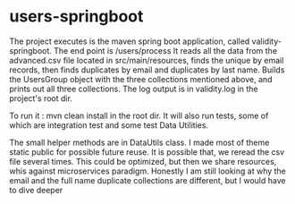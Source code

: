 # users-springboot

The project executes is the maven spring boot application, called validity-springboot.
The end point is /users/process
It reads all the data from the advanced.csv file located in src/main/resources, finds the unique by email records, then finds duplicates by email and duplicates by last name.
Builds the UsersGroup object with the three collections mentioned above, and prints out all three collections.
The log output is in validity.log in the project's root dir.

To   run it : mvn clean install in the root dir. It will also run tests, some of which are integration test and some test Data Utilities.

The small helper methods are in DataUtils class. I made most of theme static public for possible future reuse.
It is possible that, we reread the csv file several times. This could be optimized, but then we share resources, whis against microservices paradigm.
Honestly I am still looking at why the email and the full name duplicate collections are different, but I would have to dive deeper 
